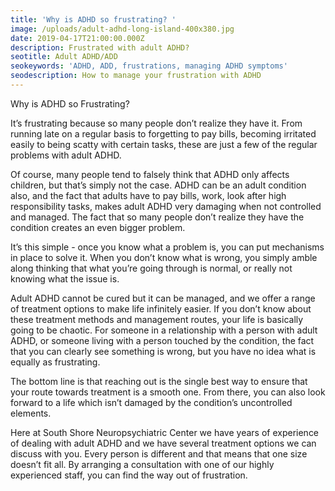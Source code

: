 ```yaml
---
title: 'Why is ADHD so frustrating? '
image: /uploads/adult-adhd-long-island-400x380.jpg
date: 2019-04-17T21:00:00.000Z
description: Frustrated with adult ADHD?
seotitle: Adult ADHD/ADD
seokeywords: 'ADHD, ADD, frustrations, managing ADHD symptoms'
seodescription: How to manage your frustration with ADHD
---
```

Why is ADHD so Frustrating?

It’s frustrating because so many people don’t realize they have it. From running late on a regular basis to forgetting to pay bills, becoming irritated easily to being scatty with certain tasks, these are just a few of the regular problems with adult ADHD.

Of course, many people tend to falsely think that ADHD only affects children, but that’s simply not the case. ADHD can be an adult condition also, and the fact that adults have to pay bills, work, look after high responsibility tasks, makes adult ADHD very damaging when not controlled and managed. The fact that so many people don’t realize they have the condition creates an even bigger problem.

It’s this simple - once you know what a problem is, you can put mechanisms in place to solve it. When you don’t know what is wrong, you simply amble along thinking that what you’re going through is normal, or really not knowing what the issue is.

Adult ADHD cannot be cured but it can be managed, and we offer a range of treatment options to make life infinitely easier. If you don’t know about these treatment methods and management routes, your life is basically going to be chaotic. For someone in a relationship with a person with adult ADHD, or someone living with a person touched by the condition, the fact that you can clearly see something is wrong, but you have no idea what is equally as frustrating.

The bottom line is that reaching out is the single best way to ensure that your route towards treatment is a smooth one. From there, you can also look forward to a life which isn’t damaged by the condition’s uncontrolled elements.

Here at South Shore Neuropsychiatric Center we have years of experience of dealing with adult ADHD and we have several treatment options we can discuss with you. Every person is different and that means that one size doesn’t fit all. By arranging a consultation with one of our highly experienced staff, you can find the way out of frustration.
